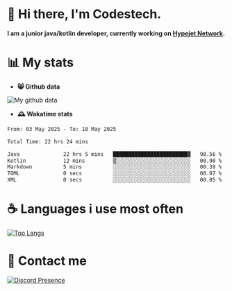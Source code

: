 # 👋 Hi there, I'm Codestech.
**I am a junior java/kotlin developer, currently working on [Hypejet Network](https://github.com/Hypejet).**

# 📊 My stats
- **😸 Github data**

![My github data](https://github-readme-stats.vercel.app/api?username=Codestech1&count_private=true&include_all_commits=true&theme=codeSTACKr)

- **🕰️ Wakatime stats**
<!--START_SECTION:waka-->

```txt
From: 03 May 2025 - To: 10 May 2025

Total Time: 22 hrs 24 mins

Java              22 hrs 5 mins   ████████████████████████▓   98.56 %
Kotlin            12 mins         ▒░░░░░░░░░░░░░░░░░░░░░░░░   00.90 %
Markdown          5 mins          ░░░░░░░░░░░░░░░░░░░░░░░░░   00.39 %
TOML              0 secs          ░░░░░░░░░░░░░░░░░░░░░░░░░   00.07 %
XML               0 secs          ░░░░░░░░░░░░░░░░░░░░░░░░░   00.05 %
```

<!--END_SECTION:waka-->

# ☕ Languages i use most often
[![Top Langs](https://github-readme-stats.vercel.app/api/top-langs/?username=Codestech1&layout=compact&langs_count=8&exclude_repo=window5000.github.io&theme=codeSTACKr)](https://github.com/anuraghazra/github-readme-stats)

# 💬 Contact me
[![Discord Presence](https://lanyard.cnrad.dev/api/650718742157852740)](https://discord.com/users/650718742157852740)
</br>
